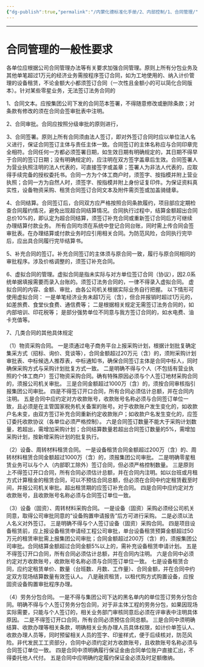 ```yaml
---
{"dg-publish":true,"permalink":"/内蒙化德标准化手册/2、内部控制/1、合同管理/","dgPassFrontmatter":true}
---
```


---

# 合同管理的一般性要求

各单位应根据公司合同管理办法等有关要求加强合同管理。原则上所有分包业务及其他单笔超过1万元的经济业务需按程序签订合同，如为工地使用的、纳入计价管理的设备租赁，不论金额大小都须签订合同（一次性且金额小的可以简化合同版本）。针对某些零星业务，无法签订法务合同的

1、合同文本。应按集团公司下发的合同范本签署，不得随意修改或删除条款；对条款有修改的须在合同会签审批表中注明。

2、合同审批。合同应按照分级审批的原则进行，

3、合同签署。原则上所有合同须由法人签订，即对外签订合同时应以单位法人名义进行，保证合同签订主体与责任主体一致。合同签订的主体名称应与合同印章完全相符。合同任何一方都必须签署日期，如生效日期有明确规定的，其日期不得早于合同的签订日期；没有明确规定的，应注明在双方签字盖章后生效。合同签署人为营业执照注明的法人代表的，可直接签字或盖章；签署人为非法人代表的，应取得手续完备的授权委托书。合同一方为个体工商户时，须签字、按指模并附上营业执照；合同一方为自然人时，须签字、按指模并附上身份证复印件。为保证资料真实性，设备物资采购、租赁合同签订合同文本及附件需页签或加盖骑缝章。

4、合同结算。合同签订后，合同双方应严格按照合同条款履约，项目部应定期检查合同履约情况，避免出现超合同结算情况。合同执行过程中，结算金额超出合同总价10%的，即认定为超合同结算，须签订补充合同或重新签订合同后方可继续办理结算付款业务。 所有合同均须在系统中登记合同台账，同时需上传合同会签审批表。在办理结算或付款业务时应引用相关合同。为防范风险，合同执行完毕后，应出具合同履行完毕结算书。

5、补充合同的签订。补充合同签订的主体须与原合同一致，履行与原合同相同的审批程序。涉及价格调整的，须签订补充合同。

6、虚拟合同的管理。虚拟合同是指未实际与对方单位签订合同（协议），因2.0系统单据填报需要而录入台账的。须签订法务合同的，一律不得录入虚拟合同。
虚拟合同的内容、金额、审批，由各公司机关根据实际业务自行把握。
以下情形可使用虚拟合同：
	一是单笔经济业务未超1万元（含），但合并报销时超过1万元的，如差旅费、食堂伙食费、通信费等；
	二是根据相关规定无需签订法务合同的，如内部培训、印花税等；
 是部分强势单位不同意与我方签订合同的，如水电费、油卡充值等。

7、几类合同的其他具体规定

（1）物资采购合同。
	一是须通过电子商务平台上报采购计划，根据计划批复确定集采方式（招标、询价、竞谈等），合同金额超过20万元（含）的，须附采购计划审批表、中标候选人推荐表，中标通知书，确保合同签订主体是合同中标人，同时确保采购方式与采购计划批复方式一致。
	二是明确不得与个人（不包括有营业执照的个体工商户）签订物资采购合同。确有特殊原因必须与个人签订地材采购合同的，须报公司机关审批。
	三是合同金额超过1000万（含）的，须按合同审核指引报集团公司审批。
	四是不得签订开口合同，所有合同必须估计总额，并在合同内注明。
	五是合同中应约定对方收款账号，收款账号名称必须与合同签订单位一致，且必须是在主管国家税务机关备案的账号。对于收款账户发生变化的，如收款户名未变，由双方签订补充合同重新约定收款账户；如收款户名发生变化的，应签订委托收款协议（各单位必须严格控制）。
	六是合同签订数量不能大于采购计划数量，若超出，需增加采购计划；合同结算数量若超出合同签订数量的5%，需增加采购计划，按新增采购计划的批复执行。

（2）设备、周转材料租赁合同。
	一是设备租赁合同金额超过200万（含）的、周转材料租赁合同金额超过1000万（含）的，须报集团公司审批。
	二是明确零星租赁业务可以与个人（内部职工除外）签订合同，但必须严格控制数量。
	三是原则上不得签订开口合同，所有合同必须估计总额，并在合同内注明。如以台班或月租方式计算租金的租赁合同，可以不预估合同总额，但必须在合同中约定租赁截至时间，并报公司机关审批。超出租赁期的应签订补充合同。
	四是合同中应约定对方收款账号，且收款账号名称必须与合同签订单位一致。

（3）设备（固资）、周转材料采购合同。
	一是设备（固资）采购必须经公司机关同意，取得公司审批同意的“设备购置申请报告”后方可进行采购。
	二是必须以法人名义对外签订。
	三是明确不得与个人签订设备（固资）采购合同。
	四是项目设备租赁前，应上报设备租赁申请经工程公司审批，单台设备租赁预算金额超过50万元的租赁审批需上报集团公司审批；合同金额超过200万（含）的，须报集团公司审批。合同结算金额超过合同金额5%以上的，需补充设备租赁申请计划。
	五是不得签订开口合同，所有合同必须估计总额，并在合同内注明。
	六是合同中必须约定对方收款账号，收款账号名称必须与合同签订单位一致。
	七是设备租赁合同，应约定租赁单价、数量（台班数、月数、工作量）、合同金额，并在合同中约定双方现场结算数量有效签认人。
	八是融资租赁，以租代购方式购置设备，应按固资设备购置审批程序办理。

（4）劳务分包合同。
	一是不得与集团公司下达的黑名单内的单位签订劳务分包合同。明确不得与个人签订劳务分包合同，对于非主体工程的劳务分包，如果因现场实际需要，只能与个人签订的，相关业务部门审核同意后必须在评审表中注明具体原因。
	二是不得签订开口合同，所有合同必须预估合同总额。
	三是合同中须明确结算、收款办理等相关条款，明确相关业务办理人员具体权限，如计价单签认人、收款办理人员等，同时预留相关人员的签字、印鉴样式，便于后续核对，防范风险。非代发民工工资部分，合同中必须约定对方收款账号，且收款账号名称必须与合同签订单位一致。
	四是合同中须明确履行保证金由合同单位账户直接汇出，不得委托他人代付。
	五是合同中应明确约定履约保证金必须及时足额缴纳。
